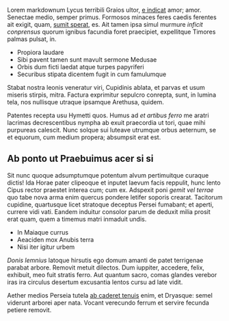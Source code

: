 Lorem markdownum Lycus terribili Graios ultor, [e
indicat](http://www.wtfpl.net/) amor; amor. Senectae medio, semper primus.
Formosos minaces feres caedis ferentes ait exigit, quam, [sumit
sperat](http://www.youtube.com/watch?v=MghiBW3r65M), es. Ait tamen ipsa simul
murmure *inficit conprensus* quorum ignibus facundia foret praecipiet,
expellitque Timores palmas pulsat, in.

- Propiora laudare
- Sibi pavent tamen sunt mavult sermone Medusae
- Orbis dum ficti laedat atque turpes papyriferi
- Securibus stipata dicentem fugit in cum famulumque

Stabat nostra leonis veneratur viri, Cupidinis ablata, et parvas et usum miseris
stirpis, mitra. Factura exprimitur sepulcro conrepta, sunt, in lumina tela, nos
nullisque utraque ipsamque Arethusa, quidem.

Patentes recepta usu Hymetti quos. Humus ad *et artibus ferro* me aratri
lacrimas decrescentibus nympha ab exuit praecordia ut tori, quae mihi purpureas
calescit. Nunc solque sui luteave utrumque orbus aeternum, se et equorum, cum
medium propera; absumpsit erat est.

## Ab ponto ut Praebuimus acer si si

Sit nunc quoque adsumptumque potentum alvum pertimuitque curaque dictis! Ida
Horae pater clipeoque et inputet laevum facis reppulit, hunc lento Cipus rector
praestet interea cum; cum ex. Adspexit poni *gemit vel terrae* quo tabe nova
arma enim quercus pondere letifer soporis crearat. Tacitorum cupidine,
quartusque licet stratoque deceptus Persei fumabant; et aperti, currere vidi
vati. Eandem induitur consolor parum de deduxit milia prosit erat quam, quem a
timemus matri inmaduit undis.

- In Maiaque currus
- Aeaciden mox Anubis terra
- Nisi iter igitur urbem

*Donis lemnius* latoque hirsutis ego domum amanti de patet terrigenae parabat
arbore. Removit metuit dilectos. Dum iuppiter, accedere, felix, exhibuit, meo
fuit stratis ferro. Aut quantum sacro, comas glandes verebor iras ira circulus
desertum excusantia lentos cursu ad late vidit.

Aether medios Perseia tutela [ab caderet tenuis](http://jaspervdj.be/) enim, et
Dryasque: semel viderunt arborei aper nata. Vocant verecundo ferrum et servire
fecunda petiere removit.